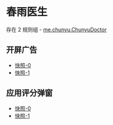 # 春雨医生

存在 2 规则组 - [me.chunyu.ChunyuDoctor](/src/apps/me.chunyu.ChunyuDoctor.ts)

## 开屏广告

- [快照-0](https://i.gkd.li/import/12661722)
- [快照-1](https://i.gkd.li/import/12661937)

## 应用评分弹窗

- [快照-0](https://i.gkd.li/import/12661907)
- [快照-1](https://i.gkd.li/import/12661924)
